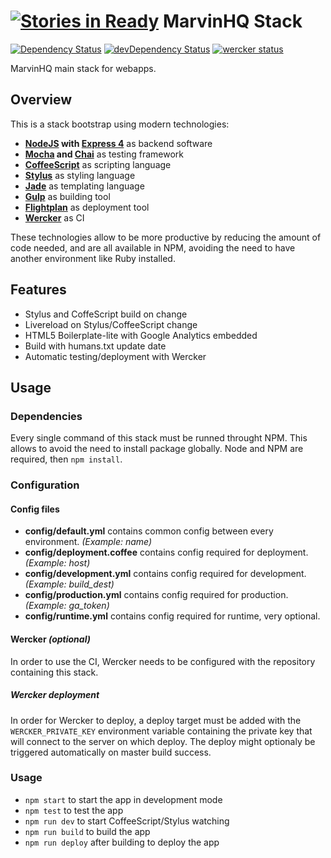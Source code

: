 [![Stories in Ready](https://badge.waffle.io/marvinhq/stack.png?label=ready&title=Ready)](https://waffle.io/marvinhq/stack)
MarvinHQ Stack
=====

[![Dependency Status](https://david-dm.org/marvinhq/stack.svg)](https://david-dm.org/marvinhq/stack)
[![devDependency Status](https://david-dm.org/marvinhq/stack/dev-status.svg)](https://david-dm.org/marvinhq/stack#info=devDependencies)
[![wercker status](https://app.wercker.com/status/110f26565441783b2e8e413520f3f44e/s "wercker status")](https://app.wercker.com/project/bykey/110f26565441783b2e8e413520f3f44e)

MarvinHQ main stack for webapps.

## Overview

This is a stack bootstrap using modern technologies:

* **[NodeJS](http://nodejs.org/api/) with [Express 4](http://expressjs.com/4x/api.html)** as backend software
* **[Mocha](http://visionmedia.github.io/mocha/) and [Chai](http://chaijs.com/api/)** as testing framework
* **[CoffeeScript](http://coffeescript.org/)** as scripting language
* **[Stylus](http://learnboost.github.io/stylus/)** as styling language
* **[Jade](http://jade-lang.com/reference/)** as templating language
* **[Gulp](https://github.com/gulpjs/gulp/blob/master/README.md#gulp---)** as building tool
* **[Flightplan](https://github.com/pstadler/flightplan)** as deployment tool
* **[Wercker](http://devcenter.wercker.com/)** as CI

These technologies allow to be more productive by reducing the amount of code needed, and are all available in NPM, avoiding the need to have another environment like Ruby installed.

## Features

* Stylus and CoffeScript build on change
* Livereload on Stylus/CoffeeScript change
* HTML5 Boilerplate-lite with Google Analytics embedded
* Build with humans.txt update date
* Automatic testing/deployment with Wercker

## Usage

### Dependencies

Every single command of this stack must be runned throught NPM. This allows to avoid the need to install package globally.
Node and NPM are required, then `npm install`.

### Configuration

#### Config files

* **config/default.yml** contains common config between every environment. *(Example: name)*
* **config/deployment.coffee** contains config required for deployment. *(Example: host)*
* **config/development.yml** contains config required for development. *(Example: build_dest)*
* **config/production.yml** contains config required for production. *(Example: ga_token)*
* **config/runtime.yml** contains config required for runtime, very optional.

#### Wercker *(optional)*

In order to use the CI, Wercker needs to be configured with the repository containing this stack.

##### Wercker deployment

In order for Wercker to deploy, a deploy target must be added with the `WERCKER_PRIVATE_KEY` environment variable containing the private key that will connect to the server on which deploy. The deploy might optionaly be triggered automatically on master build success.

### Usage

* `npm start` to start the app in development mode
* `npm test` to test the app
* `npm run dev` to start CoffeeScript/Stylus watching
* `npm run build` to build the app
* `npm run deploy` after building to deploy the app
